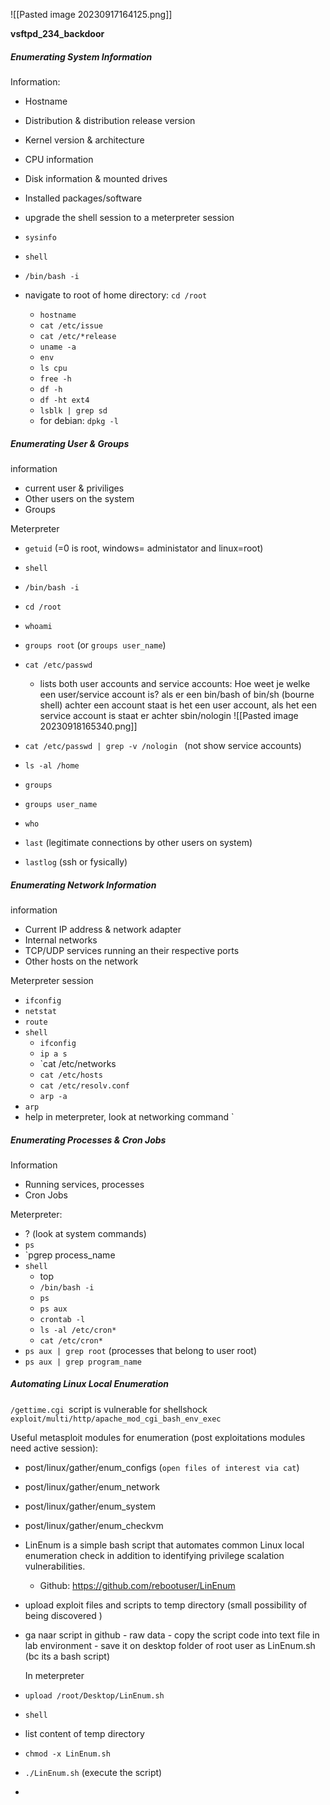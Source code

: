 ![[Pasted image 20230917164125.png]]

**vsftpd_234_backdoor**
##### Enumerating System Information 


Information:
- Hostname
- Distribution & distribution release version
- Kernel version & architecture 
- CPU information 
- Disk information & mounted drives 
- Installed packages/software


- upgrade the shell session to a meterpreter session
- ``sysinfo`` 
- `shell`
- `/bin/bash -i`
- navigate to root of home directory: `cd /root`
	- `hostname`
	- `cat /etc/issue`
	- `cat /etc/*release`
	- `uname -a `
	- `env`
	- `ls cpu `
	- `free -h `
	- `df -h`
	- `df -ht ext4`
	- `lsblk | grep sd `
	- for debian: `dpkg -l `
	


##### Enumerating User & Groups

information 
- current user & priviliges 
- Other users on the system 
- Groups 


Meterpreter 
- `getuid` (=0 is root, windows= administator and linux=root)
- `shell` 
- `/bin/bash -i `
- `cd /root `
- `whoami`
- `groups root`  (or `groups user_name`)
- `cat /etc/passwd `
	- lists both user accounts and service accounts: 
		Hoe weet je welke een user/service account is? als er een bin/bash of bin/sh (bourne shell) achter een account staat is het een user account, als het een service account is staat er achter sbin/nologin 
                 ![[Pasted image 20230918165340.png]]

- `cat /etc/passwd | grep -v /nologin ` (not show service accounts)
- ` ls -al /home `
- `groups` 
- `groups user_name`
- `who` 
- `last`  (legitimate connections by other users on system)
- `lastlog` (ssh or fysically)




##### Enumerating Network Information

information 
- Current IP address & network adapter
- Internal networks
- TCP/UDP services running an their respective ports
- Other hosts on the network 


Meterpreter session 
- `ifconfig`
- `netstat` 
- `route` 
- `shell` 
	- `ifconfig` 
	- `ip a s`
	- `cat /etc/networks
	- `cat /etc/hosts `
	- `cat /etc/resolv.conf `
	- `arp -a `
- `arp` 
- help in meterpreter, look at networking command 
`








##### Enumerating Processes & Cron Jobs

Information 
- Running services, processes 
- Cron Jobs 

Meterpreter:
- ? (look at system commands)
- `ps` 
- `pgrep process_name 
- `shell`
	- top
	- `/bin/bash -i `
	- `ps` 
	- `ps aux` 
	- `crontab -l`
	- `ls -al /etc/cron*`
	- `cat /etc/cron*`
- `ps aux | grep root`  (processes that belong to user root)
- `ps aux | grep program_name`







##### Automating Linux Local Enumeration 


`/gettime.cgi `script is vulnerable for shellshock 
`exploit/multi/http/apache_mod_cgi_bash_env_exec `

Useful metasploit modules for enumeration (post exploitations modules need active session):

- post/linux/gather/enum_configs   (`open files of interest via cat`)
- post/linux/gather/enum_network 
- post/linux/gather/enum_system 
- post/linux/gather/enum_checkvm 


- LinEnum is a simple bash script that automates common Linux local enumeration check in addition to identifying privilege scalation vulnerabilities. 
	- Github: https://github.com/rebootuser/LinEnum 
- upload exploit files and scripts to temp directory (small possibility of being discovered )
- ga naar script in github - raw data - copy the script code into text file in lab environment  - save it on desktop folder of root user as LinEnum.sh (bc its a bash script)
  
  In meterpreter 
- `upload /root/Desktop/LinEnum.sh `
- `shell` 
- list content of temp directory 
- `chmod -x LinEnum.sh `
- `./LinEnum.sh` (execute the script)
- 
























